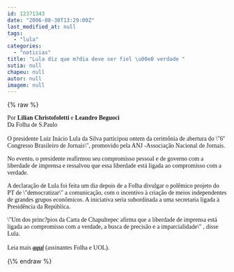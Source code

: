 ```yaml
---
id: 12371343
date: "2006-08-30T13:29:00Z"
last_modified_at: null
tags:
  - "lula"
categories:
  - "noticias"
title: "Lula diz que m?dia deve ser fiel \u00e0 verdade "
sutia: null
chapeu: null
autor: null
imagem: null
---
```

{\% raw %}
<p><P><FONT face=Verdana>Por <STRONG>Lilian Christofoletti</STRONG> e <STRONG>Leandro Beguoci</STRONG><BR>Da Folha de S.Paulo<BR><BR>O presidente Luiz Inácio Lula da Silva participou ontem da cerimônia de abertura do \"6º Congresso Brasileiro de Jornais\", promovido pela ANJ -Associação Nacional de Jornais. </FONT></P></p>
<p><P><FONT face=Verdana>No evento, o presidente reafirmou seu compromisso pessoal e de governo com a liberdade de imprensa e ressalvou que essa liberdade está ligada ao compromisso com a verdade.</FONT></P></p>
<p><P><FONT face=Verdana>A declaração de Lula foi feita um dia depois de a Folha divulgar o polêmico projeto do PT de \"democratizar\" a comunicação, com o incentivo à criação de meios independentes de grandes grupos econômicos. A iniciativa seria subordinada a uma secretaria ligada à Presidência da República.</FONT></P></p>
<p><P><FONT face=Verdana>\"Um dos princ?pios da Carta de Chapultepec afirma que a liberdade de imprensa está ligada ao compromisso com a verdade, a busca de precisão e a imparcialidade\" , disse Lula.<BR><BR>Leia mais <STRONG><EM><A href=\"https://www1.folha.uol.com.br/fsp/brasil/fc3008200619.htm\" target=_blank>aqui</A></EM></STRONG> (assinantes Folha e UOL).</FONT></P> </p>
{\% endraw %}